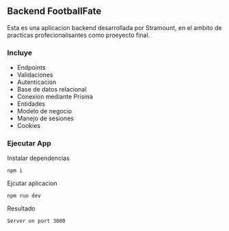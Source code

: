## Backend FootballFate

Esta es una aplicacion backend desarrollada por Stramount, en el ambito de practicas profecionalisantes como proeyecto final.

### Incluye

- Endpoints
- Validaciones
- Autenticacion
- Base de datos relacional
- Conexion mediante Prisma
- Entidades
- Modelo de negocio
- Manejo de sesiones
- Cookies

### Ejecutar App

Instalar dependencias

`npm i`

Ejcutar aplicacion

`npm run dev`

Resultado
```
Server on port 3000
```